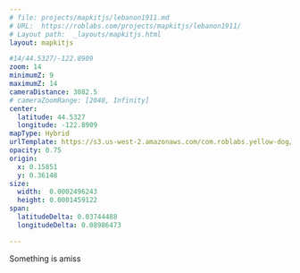 ```yaml
---
# file: projects/mapkitjs/lebanon1911.md
# URL:  https://roblabs.com/projects/mapkitjs/lebanon1911/
# Layout path:  _layouts/mapkitjs.html
layout: mapkitjs

#14/44.5327/-122.8909
zoom: 14
minimumZ: 9
maximumZ: 14
cameraDistance: 3082.5
# cameraZoomRange: [2048, Infinity]
center:
  latitude: 44.5327
  longitude: -122.8909
mapType: Hybrid
urlTemplate: https://s3.us-west-2.amazonaws.com/com.roblabs.yellow-dog/maptiler/97355/{z}/{x}/{y}.png
opacity: 0.75
origin: 
  x: 0.15851
  y: 0.36148
size:
  width:  0.0002496243
  height: 0.0001459122
span:
  latitudeDelta: 0.03744488
  longitudeDelta: 0.08986473

---
```


Something is amiss
